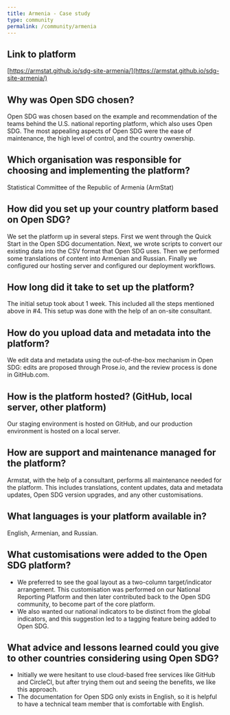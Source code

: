 ```yaml
---
title: Armenia - Case study
type: community
permalink: /community/armenia
---
```


## Link to platform

[https://armstat.github.io/sdg-site-armenia/](https://armstat.github.io/sdg-site-armenia/)

## Why was Open SDG chosen?

Open SDG was chosen based on the example and recommendation of the teams behind the U.S. national reporting platform, which also uses Open SDG. The most appealing aspects of Open SDG were the ease of maintenance, the high level of control, and the country ownership.

## Which organisation was responsible for choosing and implementing the platform?

Statistical Committee of the Republic of Armenia (ArmStat)

## How did you set up your country platform based on Open SDG?

We set the platform up in several steps. First we went through the Quick Start in the Open SDG documentation. Next, we wrote scripts to convert our existing data into the CSV format that Open SDG uses. Then we performed some translations of content into Armenian and Russian. Finally we configured our hosting server and configured our deployment workflows.

## How long did it take to set up the platform?

The initial setup took about 1 week. This included all the steps mentioned above in #4. This setup was done with the help of an on-site consultant.

## How do you upload data and metadata into the platform?

We edit data and metadata using the out-of-the-box mechanism in Open SDG: edits are proposed through Prose.io, and the review process is done in GitHub.com.

## How is the platform hosted? (GitHub, local server, other platform)

Our staging environment is hosted on GitHub, and our production environment is hosted on a local server.

## How are support and maintenance managed for the platform?

Armstat, with the help of a consultant, performs all maintenance needed for the platform. This includes translations, content updates, data and metadata updates, Open SDG version upgrades, and any other customisations.

## What languages is your platform available in?

English, Armenian, and Russian.

## What customisations were added to the Open SDG platform?

* We preferred to see the goal layout as a two-column target/indicator arrangement. This customisation was performed on our National Reporting Platform and then later contributed back to the Open SDG community, to become part of the core platform.
* We also wanted our national indicators to be distinct from the global indicators, and this suggestion led to a tagging feature being added to Open SDG.

## What advice and lessons learned could you give to other countries considering using Open SDG?

* Initially we were hesitant to use cloud-based free services like GitHub and CircleCI, but after trying them out and seeing the benefits, we like this approach.
* The documentation for Open SDG only exists in English, so it is helpful to have a technical team member that is comfortable with English.
